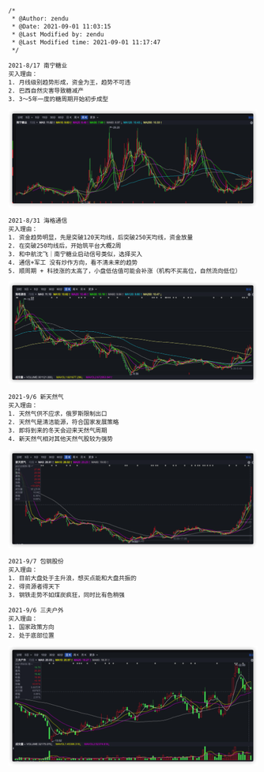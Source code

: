 ```
/*
 * @Author: zendu 
 * @Date: 2021-09-01 11:03:15 
 * @Last Modified by: zendu
 * @Last Modified time: 2021-09-01 11:17:47
 */
```


```
2021-8/17 南宁糖业
买入理由：
1. 月线级别趋势形成，资金为王，趋势不可违
2. 巴西自然灾害导致糖减产
3. 3～5年一度的糖周期开始初步成型
```

<div align="center"><img src="img/image-20210901110619246.png"/></div>


```
2021-8/31 海格通信
买入理由：
1. 资金趋势明显，先是突破120天均线，后突破250天均线，资金放量
2. 在突破250均线后，开始筑平台大概2周
3. 和中航沈飞｜南宁糖业启动信号类似，选择买入
4. 通信+军工 没有炒作方向，看不清未来的趋势
5. 顺周期 + 科技涨的太高了，小盘低估值可能会补涨（机构不买高位，自然流向低位）
```



<div align="center"><img src="img/image-20210901111350289.png"/></div>



```
2021-9/6 新天然气
买入理由：
1. 天然气供不应求，俄罗斯限制出口
2. 天然气是清洁能源，符合国家发展策略
3. 即将到来的冬天会迎来天然气周期
4. 新天然气相对其他天然气股较为强势
```

<div align="center"><img src="img/image-20210908081938188.png"/></div>



```
2021-9/7 包钢股份
买入理由：
1. 目前大盘处于主升浪，想买点能和大盘共振的
2. 得资源者得天下
3. 钢铁走势不如煤炭疯狂，同时比有色稍强 
```




```
2021-9/6 三夫户外
买入理由：
1. 国家政策方向
2. 处于底部位置
```



![image-20210908082139037](img/image-20210908082139037.png)